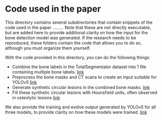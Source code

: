 # Code used in the paper

This directory contains several subdirectories that contain snippets of the code used in the paper ......... Note that these are not directly executable, but are added here to provide additional clarity on how the input for the bone detection model was generated. If the research needs to be reproduced, these folders contain the code that allows you to do so, although you must organize them yourself. 

With the code provided in this directory, you can do the following things:
- Combine the bone labels in the TotalSegmentator dataset into 1 file containing multiple bone labels.  [link](https://github.com/ultralytics/yolov5)
- Preprocess the bone masks and CT scans to create an input suitable for YOLOv5 [link](https://github.com/MartijnPeterVanLeeuwen/BoneDetection/blob/main/code_paper/preprocessing_yolo_input/Main_preprocessing_file.py)
- Generate synthetic circular lesions in the combined bone masks. [link](https://github.com/MartijnPeterVanLeeuwen/BoneDetection/blob/main/code_paper/preprocess_TotalSegmentator_scans/generate_synthetic_lesion/CreateDummyLesions.py)
- Fill these synthetic circular lesions with Hounsfield units, often observed in osteolytic lesions [link](https://github.com/MartijnPeterVanLeeuwen/BoneDetection/blob/main/code_paper/preprocess_TotalSegmentator_scans/generate_synthetic_lesion/Fill_dummy_lesions.py)

We also provide the training and evolve output generated by YOLOv5 for all three models, to provide clarity on how these models were trained. [link](https://github.com/MartijnPeterVanLeeuwen/BoneDetection/tree/main/code_paper/training_yolo/training_details)

